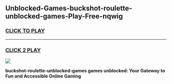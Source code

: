 
## Unblocked-Games-buckshot-roulette-unblocked-games-Play-Free-nqwig
<h3>
<a href="https://premium76.site?title=buckshot-roulette-unblocked-games&ref=10A">CLICK TO PLAY</a></h3>
<hr>

<h3>
<a href="https://premium76.site?title=buckshot-roulette-unblocked-games&ref=10A">CLICK 2 PLAY</a>
  
</h3>

<a href="https://premium76.site?title=buckshot-roulette-unblocked-games&ref=10A"><img src="https://clearcache.store/games.png"></a>


**buckshot-roulette-unblocked-games games unblocked: Your Gateway to Fun and Accessible Online Gaming**
